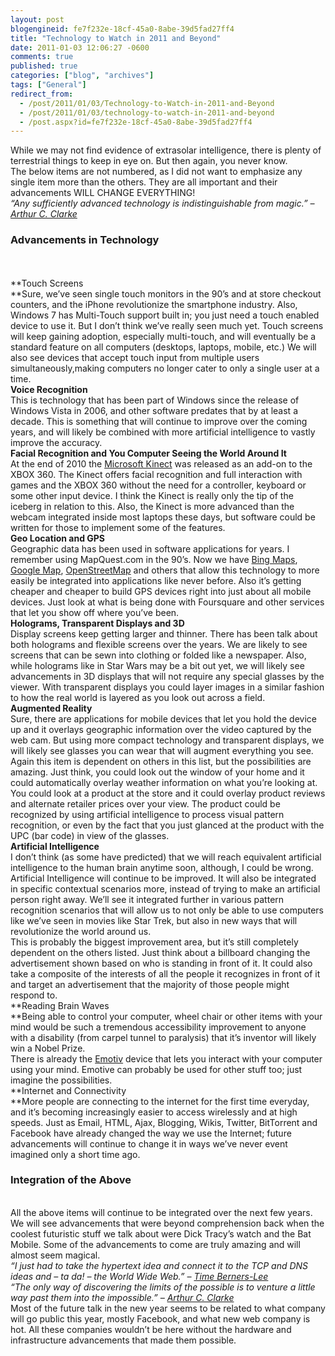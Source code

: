 ```yaml
---
layout: post
blogengineid: fe7f232e-18cf-45a0-8abe-39d5fad27ff4
title: "Technology to Watch in 2011 and Beyond"
date: 2011-01-03 12:06:27 -0600
comments: true
published: true
categories: ["blog", "archives"]
tags: ["General"]
redirect_from: 
  - /post/2011/01/03/Technology-to-Watch-in-2011-and-Beyond
  - /post/2011/01/03/technology-to-watch-in-2011-and-beyond
  - /post.aspx?id=fe7f232e-18cf-45a0-8abe-39d5fad27ff4
---
```

<!-- more -->

While we may not find evidence of extrasolar intelligence, there is plenty of terrestrial things to keep in eye on. But then again, you never know.  
The below items are not numbered, as I did not want to emphasize any single item more than the others. They are all important and their advancements WILL CHANGE EVERYTHING!  
<em>“Any sufficiently advanced technology is indistinguishable from magic.” – <a href="http://en.wikipedia.org/wiki/Clarke%27s_three_laws">Arthur C. Clarke</a></em>  <h3>Advancements in Technology</h3>  
   <br />**Touch Screens     <br />**Sure, we’ve seen single touch monitors in the 90’s and at store checkout counters, and the iPhone revolutionize the smartphone industry. Also, Windows 7 has Multi-Touch support built in; you just need a touch enabled device to use it. But I don’t think we’ve really seen much yet. Touch screens will keep gaining adoption, especially multi-touch, and will eventually be a standard feature on all computers (desktops, laptops, mobile, etc.) We will also see devices that accept touch input from multiple users simultaneously,making computers no longer cater to only a single user at a time.  
**Voice Recognition**    <br />This is technology that has been part of Windows since the release of Windows Vista in 2006, and other software predates that by at least a decade. This is something that will continue to improve over the coming years, and will likely be combined with more artificial intelligence to vastly improve the accuracy.  
**Facial Recognition and You Computer Seeing the World Around It**    <br />At the end of 2010 the <a href="http://www.xbox.com/en-US/kinect">Microsoft Kinect</a> was released as an add-on to the XBOX 360. The Kinect offers facial recognition and full interaction with games and the XBOX 360 without the need for a controller, keyboard or some other input device. I think the Kinect is really only the tip of the iceberg in relation to this. Also, the Kinect is more advanced than the webcam integrated inside most laptops these days, but software could be written for those to implement some of the features.  
**Geo Location and GPS**    <br />Geographic data has been used in software applications for years. I remember using MapQuest.com in the 90’s. Now we have <a href="http://bing.com/maps">Bing Maps</a>, <a href="http://maps.google.com">Google Map</a>, <a href="http://www.openstreetmap.org/">OpenStreetMap</a> and others that allow this technology to more easily be integrated into applications like never before. Also it’s getting cheaper and cheaper to build GPS devices right into just about all mobile devices. Just look at what is being done with Foursquare and other services that let you show off where you’ve been.  
**Holograms, Transparent Displays and 3D**    <br />Display screens keep getting larger and thinner. There has been talk about both holograms and flexible screens over the years. We are likely to see screens that can be sewn into clothing or folded like a newspaper. Also, while holograms like in Star Wars may be a bit out yet, we will likely see advancements in 3D displays that will not require any special glasses by the viewer. With transparent displays you could layer images in a similar fashion to how the real world is layered as you look out across a field.  
**Augmented Reality**    <br />Sure, there are applications for mobile devices that let you hold the device up and it overlays geographic information over the video captured by the web cam. But using more compact technology and transparent displays, we will likely see glasses you can wear that will augment everything you see.  
Again this item is dependent on others in this list, but the possibilities are amazing. Just think, you could look out the window of your home and it could automatically overlay weather information on what you’re looking at. You could look at a product at the store and it could overlay product reviews and alternate retailer prices over your view. The product could be recognized by using artificial intelligence to process visual pattern recognition, or even by the fact that you just glanced at the product with the UPC (bar code) in view of the glasses.  
**Artificial Intelligence**    <br />I don’t think (as some have predicted) that we will reach equivalent artificial intelligence to the human brain anytime soon, although, I could be wrong. Artificial Intelligence will continue to be improved. It will also be integrated in specific contextual scenarios more, instead of trying to make an artificial person right away. We’ll see it integrated further in various pattern recognition scenarios that will allow us to not only be able to use computers like we’ve seen in movies like Star Trek, but also in new ways that will revolutionize the world around us.  
This is probably the biggest improvement area, but it’s still completely dependent on the others listed. Just think about a billboard changing the advertisement shown based on who is standing in front of it. It could also take a composite of the interests of all the people it recognizes in front of it and target an advertisement that the majority of those people might respond to.  
**Reading Brain Waves     <br />**Being able to control your computer, wheel chair or other items with your mind would be such a tremendous accessibility improvement to anyone with a disability (from carpel tunnel to paralysis) that it’s inventor will likely win a Nobel Prize.  
There is already the <a href="http://emotiv.com/">Emotiv</a> device that lets you interact with your computer using your mind. Emotive can probably be used for other stuff too; just imagine the possibilities.  
**Internet and Connectivity     <br />**More people are connecting to the internet for the first time everyday, and it’s becoming increasingly easier to access wirelessly and at high speeds. Just as Email, HTML, Ajax, Blogging, Wikis, Twitter, BitTorrent and Facebook have already changed the way we use the Internet; future advancements will continue to change it in ways we’ve never event imagined only a short time ago.  <h3>Integration of the Above</h3>  
All the above items will continue to be integrated over the next few years. We will see advancements that were beyond comprehension back when the coolest futuristic stuff we talk about were Dick Tracy’s watch and the Bat Mobile. Some of the advancements to come are truly amazing and will almost seem magical.  
<em>“I just had to take the hypertext idea and connect it to the TCP and DNS ideas and – ta da! – the World Wide Web.” – <a href="http://en.wikiquote.org/wiki/Tim_Berners-Lee">Time Berners-Lee</a></em>  
<em>“The only way of discovering the limits of the possible is to venture a little way past them into the impossible.” – <a href="http://en.wikipedia.org/wiki/Clarke%27s_three_laws">Arthur C. Clarke</a></em>  
Most of the future talk in the new year seems to be related to what company will go public this year, mostly Facebook, and what new web company is hot. All these companies wouldn’t be here without the hardware and infrastructure advancements that made them possible.
